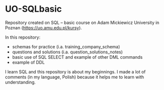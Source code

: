 # UO-SQLbasic

Repository created on SQL – basic course on Adam Mickiewicz University in Poznan (https://uo.amu.edu.pl/kursy).

In this repository:
-	schemas for practice (i.a. training_company_schema)
-	questions and solutions (i.a. question_solutions_notes)
-	basic use of SQL SELECT and example of other DML commands
-	example of DDL

I learn SQL and this repository is about my beginnings. 
I made a lot of comments (in my language, Polish) because it helps me to learn with understanding.
